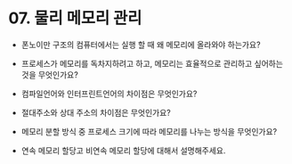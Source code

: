 # 07. 물리 메모리 관리

- 폰노이만  구조의 컴퓨터에서는 실행 할 때 왜 메모리에 올라와야 하는가요?

- 프로세스가 메모리를 독차지하려고 하고, 메모리는 효율적으로 관리하고 싶어하는 것을 무엇인가요?

- 컴파일언어와 인터프린트언어의 차이점은 무엇인가요?

- 절대주소와 상대 주소의 차이점은 무엇인가요?

- 메모리 분할 방식 중 프로세스 크기에 따라 메모리를 나누는 방식을 무엇인가요?

- 연속 메모리 할당고 비연속 메모리 할당에 대해서 설명해주세요.
